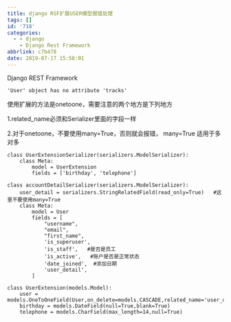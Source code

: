 ```yaml
---
title: django RSF扩展USER模型报错处理
tags: []
id: '718'
categories:
  - - django
    - Django Rest Framework
abbrlink: c7b478
date: 2019-07-17 15:58:01
---
```


Django REST Framework

```
'User' object has no attribute 'tracks'
```

使用扩展的方法是onetoone，需要注意的两个地方是下列地方

1.related\_name必须和Serializer里面的字段一样

2.对于onetoone，不要使用many=True，否则就会报错， many=True 适用于多对多

```
class UserExtensionSerializer(serializers.ModelSerializer):
    class Meta:
        model = UserExtension
        fields = ['birthday', 'telephone']

class accountDetailSerializer(serializers.ModelSerializer):
    user_detail = serializers.StringRelatedField(read_only=True)   #这里不要使用many=True
    class Meta:
        model = User
        fields = [
            "username",
            "email",
            "first_name",
            'is_superuser',
            'is_staff',   #是否是员工
            'is_active',   #账户是否是正常状态
            'date_joined',  #添加日期
            'user_detail',
        ]
```

```
class UserExtension(models.Model):
    user = models.OneToOneField(User,on_delete=models.CASCADE,related_name='user_detail')
    birthday = models.DateField(null=True,blank=True)
    telephone = models.CharField(max_length=14,null=True)
```
